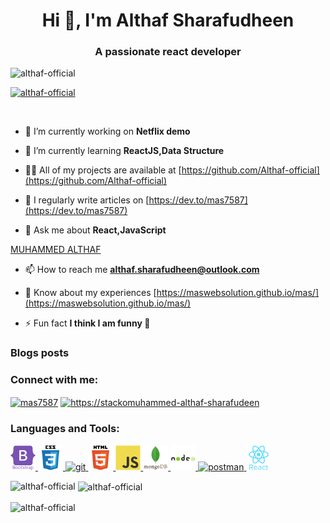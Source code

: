 <h1 align="center">Hi 👋, I'm Althaf Sharafudheen</h1>
<h3 align="center">A passionate react developer</h3>

<p align="left"> <img src="https://komarev.com/ghpvc/?username=althaf-official&label=Profile%20views&color=0e75b6&style=flat" alt="althaf-official" /> </p>

<p align="left"> <a href="https://github.com/ryo-ma/github-profile-trophy"><img src="https://github-profile-trophy.vercel.app/?username=althaf-official" alt="althaf-official" /></a> </p>

<p align="left"> <a href="https://twitter.com/" target="blank"><img src="https://img.shields.io/twitter/follow/?logo=twitter&style=for-the-badge" alt="" /></a> </p>

- 🔭 I’m currently working on **Netflix demo**

- 🌱 I’m currently learning **ReactJS,Data Structure**

- 👨‍💻 All of my projects are available at [https://github.com/Althaf-official](https://github.com/Althaf-official)

- 📝 I regularly write articles on [https://dev.to/mas7587](https://dev.to/mas7587)

- 💬 Ask me about **React,JavaScript**
<div class="badge-base LI-profile-badge" data-locale="en_US" data-size="medium" data-theme="dark" data-type="VERTICAL" data-vanity="althafsharafudheen" data-version="v1"><a class="badge-base__link LI-simple-link" href="https://ae.linkedin.com/in/althafsharafudheen?trk=profile-badge">MUHAMMED ALTHAF</a></div>
              

- 📫 How to reach me **althaf.sharafudheen@outlook.com**

- 📄 Know about my experiences [https://maswebsolution.github.io/mas/](https://maswebsolution.github.io/mas/)

- ⚡ Fun fact **I think I am funny 🤣**

### Blogs posts
<!-- BLOG-POST-LIST:START -->
<!-- BLOG-POST-LIST:END -->

<h3 align="left">Connect with me:</h3>
<p align="left">
<a href="https://dev.to/mas7587" target="blank"><img align="center" src="https://raw.githubusercontent.com/rahuldkjain/github-profile-readme-generator/master/src/images/icons/Social/devto.svg" alt="mas7587" height="30" width="40" /></a>
<a href="https://stackoverflow.com/users/https://stackomuhammed-althaf-sharafudeen" target="blank"><img align="center" src="https://raw.githubusercontent.com/rahuldkjain/github-profile-readme-generator/master/src/images/icons/Social/stack-overflow.svg" alt="https://stackomuhammed-althaf-sharafudeen" height="30" width="40" /></a>
</p>

<h3 align="left">Languages and Tools:</h3>
<p align="left"> <a href="https://getbootstrap.com" target="_blank" rel="noreferrer"> <img src="https://raw.githubusercontent.com/devicons/devicon/master/icons/bootstrap/bootstrap-plain-wordmark.svg" alt="bootstrap" width="40" height="40"/> </a> <a href="https://www.w3schools.com/css/" target="_blank" rel="noreferrer"> <img src="https://raw.githubusercontent.com/devicons/devicon/master/icons/css3/css3-original-wordmark.svg" alt="css3" width="40" height="40"/> </a> <a href="https://git-scm.com/" target="_blank" rel="noreferrer"> <img src="https://www.vectorlogo.zone/logos/git-scm/git-scm-icon.svg" alt="git" width="40" height="40"/> </a> <a href="https://www.w3.org/html/" target="_blank" rel="noreferrer"> <img src="https://raw.githubusercontent.com/devicons/devicon/master/icons/html5/html5-original-wordmark.svg" alt="html5" width="40" height="40"/> </a> <a href="https://developer.mozilla.org/en-US/docs/Web/JavaScript" target="_blank" rel="noreferrer"> <img src="https://raw.githubusercontent.com/devicons/devicon/master/icons/javascript/javascript-original.svg" alt="javascript" width="40" height="40"/> </a> <a href="https://www.mongodb.com/" target="_blank" rel="noreferrer"> <img src="https://raw.githubusercontent.com/devicons/devicon/master/icons/mongodb/mongodb-original-wordmark.svg" alt="mongodb" width="40" height="40"/> </a> <a href="https://nodejs.org" target="_blank" rel="noreferrer"> <img src="https://raw.githubusercontent.com/devicons/devicon/master/icons/nodejs/nodejs-original-wordmark.svg" alt="nodejs" width="40" height="40"/> </a> <a href="https://postman.com" target="_blank" rel="noreferrer"> <img src="https://www.vectorlogo.zone/logos/getpostman/getpostman-icon.svg" alt="postman" width="40" height="40"/> </a> <a href="https://reactjs.org/" target="_blank" rel="noreferrer"> <img src="https://raw.githubusercontent.com/devicons/devicon/master/icons/react/react-original-wordmark.svg" alt="react" width="40" height="40"/> </a> </p>

<p><img align="left" src="https://github-readme-stats.vercel.app/api/top-langs?username=althaf-official&show_icons=true&locale=en&layout=compact" alt="althaf-official" /></p>

<p>&nbsp;<img align="center" src="https://github-readme-stats.vercel.app/api?username=althaf-official&show_icons=true&locale=en" alt="althaf-official" /></p>

<p><img align="center" src="https://github-readme-streak-stats.herokuapp.com/?user=althaf-official&" alt="althaf-official" /></p>
